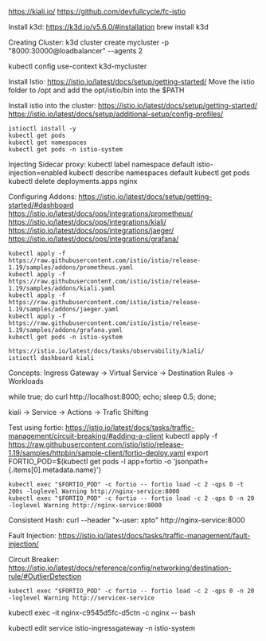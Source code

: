 https://kiali.io/
https://github.com/devfullcycle/fc-istio

Install k3d:
https://k3d.io/v5.6.0/#installation
brew install k3d

Creating Cluster: k3d cluster create mycluster -p "8000:30000@loadbalancer" --agents 2

kubectl config use-context k3d-mycluster

Install Istio:
    https://istio.io/latest/docs/setup/getting-started/
    Move the istio folder to /opt and add the opt/istio/bin into the $PATH

Install istio into the cluster:
    https://istio.io/latest/docs/setup/getting-started/
    https://istio.io/latest/docs/setup/additional-setup/config-profiles/

    istioctl install -y
    kubectl get pods
    kubectl get namespaces
    kubectl get pods -n istio-system

Injecting Sidecar proxy:
    kubectl label namespace default istio-injection=enabled
    kubectl describe namespaces default
    kubectl get pods
    kubectl delete deployments.apps nginx

Configuring Addons:
    https://istio.io/latest/docs/setup/getting-started/#dashboard
    https://istio.io/latest/docs/ops/integrations/prometheus/
    https://istio.io/latest/docs/ops/integrations/kiali/
    https://istio.io/latest/docs/ops/integrations/jaeger/
    https://istio.io/latest/docs/ops/integrations/grafana/

    kubectl apply -f https://raw.githubusercontent.com/istio/istio/release-1.19/samples/addons/prometheus.yaml
    kubectl apply -f https://raw.githubusercontent.com/istio/istio/release-1.19/samples/addons/kiali.yaml
    kubectl apply -f https://raw.githubusercontent.com/istio/istio/release-1.19/samples/addons/jaeger.yaml
    kubectl apply -f https://raw.githubusercontent.com/istio/istio/release-1.19/samples/addons/grafana.yaml
    kubectl get pods -n istio-system

    https://istio.io/latest/docs/tasks/observability/kiali/
    istioctl dashboard kiali

Concepts:
    Ingress Gateway -> Virtual Service -> Destination Rules -> Workloads




 while true; do curl http://localhost:8000; echo; sleep 0.5; done;


 kiali -> Service -> Actions -> Trafic Shifting

 Test using fortio: https://istio.io/latest/docs/tasks/traffic-management/circuit-breaking/#adding-a-client
    kubectl apply -f https://raw.githubusercontent.com/istio/istio/release-1.19/samples/httpbin/sample-client/fortio-deploy.yaml
    export FORTIO_POD=$(kubectl get pods -l app=fortio -o 'jsonpath={.items[0].metadata.name}')

    kubectl exec "$FORTIO_POD" -c fortio -- fortio load -c 2 -qps 0 -t 200s -loglevel Warning http://nginx-service:8000
    kubectl exec "$FORTIO_POD" -c fortio -- fortio load -c 2 -qps 0 -n 20 -loglevel Warning http://nginx-service:8000


Consistent Hash:
    curl --header "x-user: xpto" http://nginx-service:8000


Fault Injection:
    https://istio.io/latest/docs/tasks/traffic-management/fault-injection/

Circuit Breaker:
    https://istio.io/latest/docs/reference/config/networking/destination-rule/#OutlierDetection
    
    kubectl exec "$FORTIO_POD" -c fortio -- fortio load -c 2 -qps 0 -n 20 -loglevel Warning http://servicex-service


kubectl exec -it nginx-c9545d5fc-d5ctn -c nginx -- bash

kubectl edit service istio-ingressgateway -n istio-system